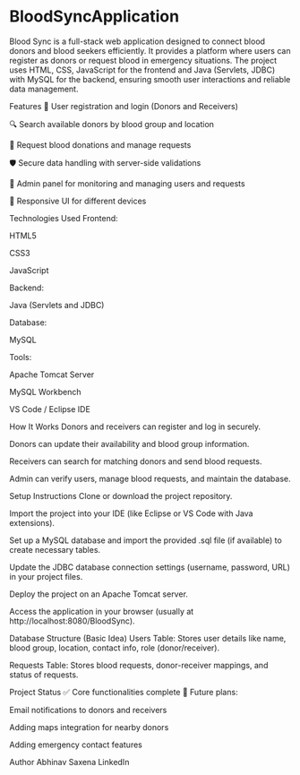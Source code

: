 # BloodSyncApplication
Blood Sync is a full-stack web application designed to connect blood donors and blood seekers efficiently. It provides a platform where users can register as donors or request blood in emergency situations. The project uses HTML, CSS, JavaScript for the frontend and Java (Servlets, JDBC) with MySQL for the backend, ensuring smooth user interactions and reliable data management.

Features
📝 User registration and login (Donors and Receivers)

🔍 Search available donors by blood group and location

📅 Request blood donations and manage requests

🛡️ Secure data handling with server-side validations

📑 Admin panel for monitoring and managing users and requests

📱 Responsive UI for different devices

Technologies Used
Frontend:

HTML5

CSS3

JavaScript

Backend:

Java (Servlets and JDBC)

Database:

MySQL

Tools:

Apache Tomcat Server

MySQL Workbench

VS Code / Eclipse IDE

How It Works
Donors and receivers can register and log in securely.

Donors can update their availability and blood group information.

Receivers can search for matching donors and send blood requests.

Admin can verify users, manage blood requests, and maintain the database.

Setup Instructions
Clone or download the project repository.

Import the project into your IDE (like Eclipse or VS Code with Java extensions).

Set up a MySQL database and import the provided .sql file (if available) to create necessary tables.

Update the JDBC database connection settings (username, password, URL) in your project files.

Deploy the project on an Apache Tomcat server.

Access the application in your browser (usually at http://localhost:8080/BloodSync).

Database Structure (Basic Idea)
Users Table: Stores user details like name, blood group, location, contact info, role (donor/receiver).

Requests Table: Stores blood requests, donor-receiver mappings, and status of requests.

Project Status
✅ Core functionalities complete
🚀 Future plans:

Email notifications to donors and receivers

Adding maps integration for nearby donors

Adding emergency contact features


Author
Abhinav Saxena
LinkedIn
